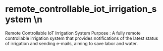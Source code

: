 # remote_controllable_iot_irrigation_system \n

Remote Controllable IoT Irrigation System
Purpose : A fully remote controllable irrigation system that provides notifications of the latest status of irrigation and sending e-mails, aiming to save labor and water. 
